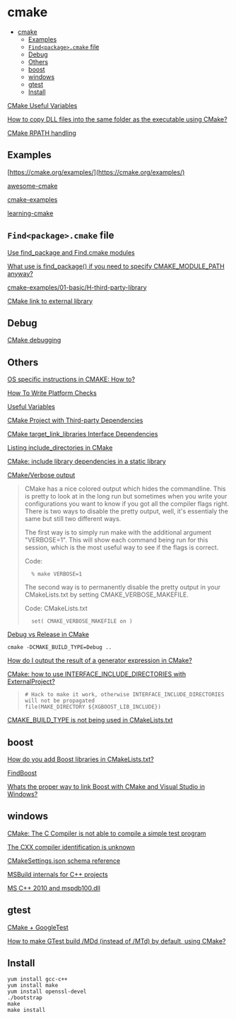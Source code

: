 # cmake

- [cmake](#cmake)
  - [Examples](#examples)
  - [`Find<package>.cmake` file](#findpackagecmake-file)
  - [Debug](#debug)
  - [Others](#others)
  - [boost](#boost)
  - [windows](#windows)
  - [gtest](#gtest)
  - [Install](#install)

[CMake Useful Variables](https://gitlab.kitware.com/cmake/community/wikis/doc/cmake/Useful-Variables)  

[How to copy DLL files into the same folder as the executable using CMake?](https://stackoverflow.com/questions/10671916/how-to-copy-dll-files-into-the-same-folder-as-the-executable-using-cmake)  

[CMake RPATH handling](https://gitlab.kitware.com/cmake/community/wikis/doc/cmake/RPATH-handling)  

## Examples

[https://cmake.org/examples/](https://cmake.org/examples/)

[awesome-cmake](https://github.com/onqtam/awesome-cmake)

[cmake-examples](https://github.com/ttroy50/cmake-examples)

[learning-cmake](https://github.com/Akagi201/learning-cmake)

## `Find<package>.cmake` file

[Use find_package and Find.cmake modules](https://riptutorial.com/cmake/example/22950/use-find-package-and-find-package--cmake-modules)

[What use is find_package() if you need to specify CMAKE_MODULE_PATH anyway?](https://stackoverflow.com/questions/20746936/what-use-is-find-package-if-you-need-to-specify-cmake-module-path-anyway)

[cmake-examples/01-basic/H-third-party-library](https://github.com/ttroy50/cmake-examples/tree/master/01-basic/H-third-party-library)

[CMake link to external library](https://stackoverflow.com/questions/8774593/cmake-link-to-external-library/41909627#41909627)

## Debug

[CMake debugging](https://cliutils.gitlab.io/modern-cmake/chapters/features/debug.html)

## Others

[OS specific instructions in CMAKE: How to?](https://stackoverflow.com/questions/9160335/os-specific-instructions-in-cmake-how-to)

[How To Write Platform Checks](https://gitlab.kitware.com/cmake/community/-/wikis/doc/tutorials/How-To-Write-Platform-Checks)

[Useful Variables](https://gitlab.kitware.com/cmake/community/-/wikis/doc/cmake/Useful-Variables)

[CMake Project with Third-party Dependencies](https://pmateusz.github.io/c++/cmake/2018/03/11/cmake-project-setup.html)

[CMake target_link_libraries Interface Dependencies](https://stackoverflow.com/questions/26037954/cmake-target-link-libraries-interface-dependencies)

[Listing include_directories in CMake](https://stackoverflow.com/questions/6902149/listing-include-directories-in-cmake)

[CMake: include library dependencies in a static library](https://stackoverflow.com/questions/14199708/cmake-include-library-dependencies-in-a-static-library)

[CMake/Verbose output](https://sidvind.com/wiki/CMake/Verbose_output)

> CMake has a nice colored output which hides the commandline. This is pretty to look at in the long run but sometimes when you write your configurations you want to know if you got all the compiler flags right. There is two ways to disable the pretty output, well, it's essentialy the same but still two different ways.
>
> The first way is to simply run make with the additional argument "VERBOSE=1". This will show each command being run for this session, which is the most useful way to see if the flags is correct.
>
> Code:
>
>       % make VERBOSE=1
>
> The second way is to permanently disable the pretty output in your CMakeLists.txt by setting CMAKE_VERBOSE_MAKEFILE. 
>
> Code: CMakeLists.txt
>
>       set( CMAKE_VERBOSE_MAKEFILE on )
>

[Debug vs Release in CMake](https://stackoverflow.com/questions/7724569/debug-vs-release-in-cmake)

`cmake -DCMAKE_BUILD_TYPE=Debug ..`

[How do I output the result of a generator expression in CMake?](https://stackoverflow.com/questions/51353110/how-do-i-output-the-result-of-a-generator-expression-in-cmake)

[CMake: how to use INTERFACE_INCLUDE_DIRECTORIES with ExternalProject?](https://stackoverflow.com/questions/45516209/cmake-how-to-use-interface-include-directories-with-externalproject)

>
>     # Hack to make it work, otherwise INTERFACE_INCLUDE_DIRECTORIES will not be propagated
>     file(MAKE_DIRECTORY ${XGBOOST_LIB_INCLUDE})

[CMAKE_BUILD_TYPE is not being used in CMakeLists.txt](https://stackoverflow.com/questions/24460486/cmake-build-type-is-not-being-used-in-cmakelists-txt/24470998#24470998)

## boost

[How do you add Boost libraries in CMakeLists.txt?](https://stackoverflow.com/questions/6646405/how-do-you-add-boost-libraries-in-cmakelists-txt/6646746#6646746)

[FindBoost](https://cmake.org/cmake/help/v3.6/module/FindBoost.html)

[Whats the proper way to link Boost with CMake and Visual Studio in Windows?](https://stackoverflow.com/questions/18354398/is-it-possible-to-build-boost-with-cmake)

## windows

[CMake: The C Compiler is not able to compile a simple test program](https://stackoverflow.com/questions/53633705/cmake-the-c-compiler-is-not-able-to-compile-a-simple-test-program)

[The CXX compiler identification is unknown](https://stackoverflow.com/questions/20632860/the-cxx-compiler-identification-is-unknown)

[CMakeSettings.json schema reference](https://docs.microsoft.com/en-us/cpp/build/cmakesettings-reference?view=vs-2019)

[MSBuild internals for C++ projects](https://docs.microsoft.com/en-us/cpp/build/reference/msbuild-visual-cpp-overview?view=vs-2019)

[MS C++ 2010 and mspdb100.dll](https://stackoverflow.com/questions/2990331/ms-c-2010-and-mspdb100-dll)

## gtest

[CMake + GoogleTest](https://stackoverflow.com/questions/9689183/cmake-googletest/9695234)

[How to make GTest build /MDd (instead of /MTd) by default, using CMake?](https://stackoverflow.com/questions/12540970/how-to-make-gtest-build-mdd-instead-of-mtd-by-default-using-cmake)

## Install

    yum install gcc-c++
    yum install make
    yum install openssl-devel
    ./bootstrap
    make
    make install
